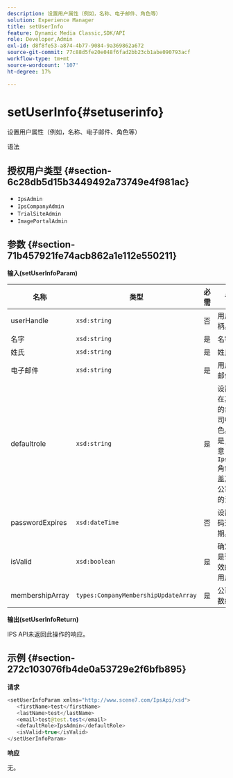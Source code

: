 ```yaml
---
description: 设置用户属性（例如，名称、电子邮件、角色等）
solution: Experience Manager
title: setUserInfo
feature: Dynamic Media Classic,SDK/API
role: Developer,Admin
exl-id: d8f8fe53-a874-4b77-9084-9a369862a672
source-git-commit: 77c88d5fe20e048f6fad2bb23cb1abe090793acf
workflow-type: tm+mt
source-wordcount: '107'
ht-degree: 17%

---
```


# setUserInfo{#setuserinfo}

设置用户属性（例如，名称、电子邮件、角色等）

语法

## 授权用户类型 {#section-6c28db5d15b3449492a73749e4f981ac}

* `IpsAdmin`
* `IpsCompanyAdmin`
* `TrialSiteAdmin`
* `ImagePortalAdmin`

## 参数 {#section-71b457921fe74acb862a1e112e550211}

**输入(setUserInfoParam)**

| 名称 | 类型 | 必需 | 说明 |
|---|---|---|---|
| userHandle | `xsd:string` | 否 | 用户句柄。 |
| 名字 | `xsd:string` | 是 | 名字。 |
| 姓氏 | `xsd:string` | 是 | 姓氏。 |
| 电子邮件 | `xsd:string` | 是 | 用户电子邮件。 |
| defaultrole | `xsd:string` | 是 | 设置用户在其所属的每个公司中的角色。 但是，请注意 `IpsAdmin` 角色将覆盖其他按公司列出的设置。 |
| passwordExpires | `xsd:dateTime` | 否 | 设置的密码过期日期。 |
| isValid | `xsd:boolean` | 是 | 确定用户是否为有效的IPS用户。 |
| membershipArray | `types:CompanyMembershipUpdateArray` | 是 | 公司句柄数组。 |

**输出(setUserInfoReturn)**

IPS API未返回此操作的响应。

## 示例 {#section-272c103076fb4de0a53729e2f6bfb895}

**请求**

```java
<setUserInfoParam xmlns="http://www.scene7.com/IpsApi/xsd">
   <firstName>test</firstName>
   <lastName>test</lastName>
   <email>test@test.test</email>
   <defaultRole>IpsAdmin</defaultRole>
   <isValid>true</isValid>
</setUserInfoParam>
```

**响应**

无。
